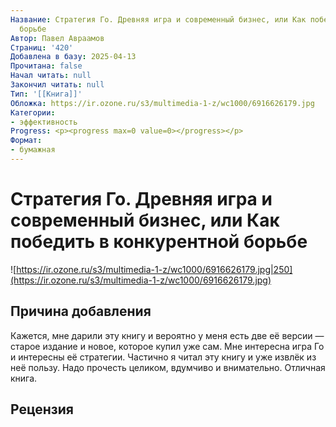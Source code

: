 ```yaml
---
Название: Стратегия Го. Древняя игра и современный бизнес, или Как победить в конкурентной
  борьбе
Автор: Павел Авраамов
Страниц: '420'
Добавлена в базу: 2025-04-13
Прочитана: false
Начал читать: null
Закончил читать: null
Тип: '[[Книга]]'
Обложка: https://ir.ozone.ru/s3/multimedia-1-z/wc1000/6916626179.jpg
Категории:
- эффективность
Progress: <p><progress max=0 value=0></progress></p>
Формат:
- бумажная
---
```

# Стратегия Го. Древняя игра и современный бизнес, или Как победить в конкурентной борьбе

![https://ir.ozone.ru/s3/multimedia-1-z/wc1000/6916626179.jpg|250](https://ir.ozone.ru/s3/multimedia-1-z/wc1000/6916626179.jpg)

## Причина добавления

Кажется, мне дарили эту книгу и вероятно у меня есть две её версии — старое издание и новое, которое купил уже сам. Мне интересна игра Го и интересны её стратегии. Частично я читал эту книгу и уже извлёк из неё пользу. Надо прочесть целиком, вдумчиво и внимательно. Отличная книга.

## Рецензия